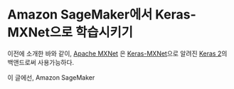# Amazon SageMaker에서 Keras-MXNet으로 학습시키기

이전에 소개한 바와 같이, [Apache MXNet](https://mxnet.apache.org/) 은 [Keras-MXNet](https://github.com/awslabs/keras-apache-mxnet)으로 알려진 [Keras 2](https://keras.io/)의 백앤드로써 사용가능하다. 

이 글에선, Amazon SageMaker